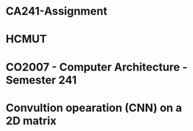 # CA241-Assignment <br>
# HCMUT <br>
# CO2007 - Computer Architecture - Semester 241 <br>
# Convultion opearation (CNN) on a 2D matrix
